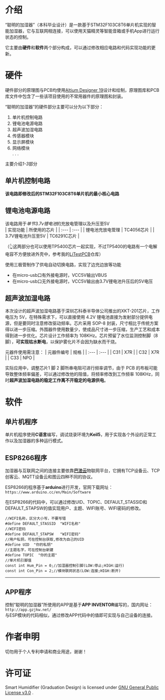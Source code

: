 # 介绍
 “聪明的加湿器”（本科毕业设计）是一款基于STM32F103C8T6单片机实现的智能加湿器，它与互联网相连接，可以使用天猫精灵等智能音箱或手机App进行运行状态的控制。

 它主要由**硬件**和**软件**两个部分构成，可以通过修改相应电路和代码实现功能的更新。
 # 硬件
 硬件部分的原理图与PCB均使用[Altium Designer 19](https://www.altium.com.cn/)设计和绘制，原理图库和PCB库文件中包含了一些该项目使用的不常用器件的原理图和封装。

 “聪明的加湿器”的硬件部分主要可以分为以下部分：
 1. 单片机控制电路
 2. 锂电池电源电路
 3. 超声波加湿电路
 4. 传感器模块
 5. 显示屏模块
 6. 网络模块  
 . . .
 
 主要介绍*1-3*部分

 ## 单片机控制电路
 **该电路即修改后的STM32F103C8T6单片机的最小核心电路**

 ## 锂电池电源电路
 该电路用于*单节3.7v锂电池*的充放电管理以及升压至5V  
 | 实现功能 | 所使用的芯片 |
 | :--- | :--- |
 | 锂电池充放电管理 | TC4056芯片 | 
 | 3.7V锂电池升压至5V | TC6291C芯片 |  

 （👆这两部分也可以使用TP5400芯片一起实现，不过TP5400的电路有一个电解电容不方便放进外壳中，参考我的[LiTestPCB](https://github.com/EternalStarCHN/LiTestPCB)仓库）  

 使用三极管制作了供电自动切换电路，实现了边充边放等功能
 * 在micro-usb口有外接电源时，VCC5V输出VBUS
 * 在micro-usb口无外接电源时，VCC5V输出由3.7V锂电池升压后的5V电压
 ## 超声波加湿电路
 本次设计的超声波加湿电路基于深圳芯科泰半导体公司推出的XKT-201芯片，工作电压为 5V，在特殊需求下，可以直接使用 4.2V 锂电池直接为发射部分提供电源，但是要同时注意修改驱动频率。芯片采用 SOP-8 封装，尺寸相比于传统方案得以进一步压缩。外围器件使用数量少，使成品尺寸进一步压缩，生产工艺和成本得到进一步优化。芯片设计工作频率为 108KHz。芯片预留了水位监测控制脚（8 脚），**可实现枯水断电**，以保护雾化片不会因为缺水而干烧。     

 元器件使用需注意： 
 | 元器件编号 | 规格 |
 | :--- | :--- |
 | C31 | X7R |
 | C32 | X7R | 
 | C33 | NPO |  

 实际应用中，调整芯片1 脚 2 脚所串电阻可进行频率调节，由于 PCB 的布板可能导致整体频率偏差，可以通过修改他的阻值，将频率修改到工作频率 108KHz，同时**超声波加湿电路的稳定工作离不开稳定的电源供电**。   

 # 软件
 ## 单片机程序
 单片机程序使用**C语言**编写，调试烧录环境为**Keil5**，用于实现各个外设的正常工作以及加湿器的多种运行模式。

 ## ESP8266程序
 加湿器与互联网之间的连接主要依靠[**巴法云**](https://bemfa.com/)物联网平台，它拥有TCP设备云、TCP创客云、MQTT设备云和图云四种不同的协议。

 ESP8266的程序基于**arduino**进行开发，官网下载网址：`https://www.arduino.cc/en/Main/Software`

 在ESP8266的代码中，可以通过修改UID、TOPIC、DEFAULT_STASSID和DEFAULT_STAPSW的值实现用户、主题、WIFI账号、WIFI密码的修改。

 ```Arduino
//WIFI名称，区分大小写，不要写错
#define DEFAULT_STASSID  "WIFI名称"
//WIFI密码
#define DEFAULT_STAPSW   "WIFI密码"
//用户私钥，可在控制台获取,修改为自己的UID
#define UID  "你的私钥"
//主题名字，可在控制台新建
#define TOPIC  "你的主题"
//单片机引脚值
const int Hum_Pin = 0;//加湿器控制引脚(LOW:停止;HIGH:运行)
const int Con_Pin = 2;//模块联网状态(LOW:连接;HIGH:断开)
```
 ___
 ## APP程序
 控制“聪明的加湿器”所使用的APP是基于**APP INVENTOR**编写的，国内网址：`http://app.gzjkw.net/`  
 与ESP模块的代码相似，通过修改APP代码中的值即可实现与自己设备的连接。
# 作者申明
切勿用于个人专利申请和商业用途，谢谢！
# 许可证
Smart Humidifier (Graduation Design) is licensed under [GNU General Public License v3.0](https://github.com/EternalStarCHN/Graduation-Design/blob/master/LICENSE) .
